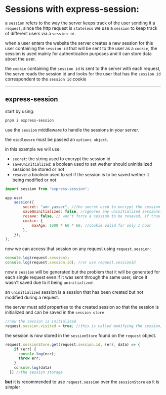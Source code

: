 <!-- @format -->

# Sessions with express-session:

a `session` refers to the way the server keeps track of the user sending it a `request`, since the http request is `stateless` we use a `session` to keep track of different users via a `session id`.

when a user enters the website the server creates a new session for this user containing the `session id` that will be sent to the user as a `cookie`, the session is used mainly for authentication purposes and it can store data about the user.

the `cookie` containing the `session id` is sent to the server with each request, the serve reads the session id and looks for the user that has the `session id` correspondent to the `session id` cookie

---

## express-session

start by using:

```powershell
pnpm i express-session
```

use the `session` middleware to handle the sessions in your server.

the `middleware` must be passed an `options object`.

in this example we will use:

- `secret`: the string used to encrypt the session id
- `saveUninitialized`: a boolean used to set wether should uninitialized sessions be stored or not
- `resave`: a boolean used to set if the session is to be saved wether it being modified or not

```javascript
import session from "express-session";

app.use(
	session({
		secret: "amr yasser", //the secret used to encrypt the session id
		saveUninitialized: false, //ignores any uninitialized sessions(new & unmodified or rather users who are not logged in)
		resave: false, // won't force a session to be resaved, if true it will force a resave even if the session was never modified
		cookie: {
			maxAge: 1000 * 60 * 60, //cookie valid for only 1 hour
		},
	}),
);
```

now we can access that session on any request using `request.session`:

```javascript
console.log(request.session);
console.log(request.session.id); //or use request.sessionId
```

now a `session` will be generated but the problem that it will be generated for each single request even if it was sent through the same user, since it wasn't saved due to it being `uninitialized`.

an `uninitialized` session is a session that has been created but not modified during a request.

the server must add properties to the created session so that the session is initialized and can be saved in the `session store`

```javascript
//now the session is initialized
request.session.visited = true; //this is called modifying the session, this makes the session send the cookie to the client so now we can reliably track the user
```

the session is now stored in the `sessionStore` found on the `request` object.

```javascript
request.sessionStore.get(request.session.id, (err, data) => {
    if (err) {
      console.log(err);
      throw err;
    }
    console.log(data)
  }) //the session storage
```

**but** it is recommended to use `request.session` over the `sessionStore` as it is simpler